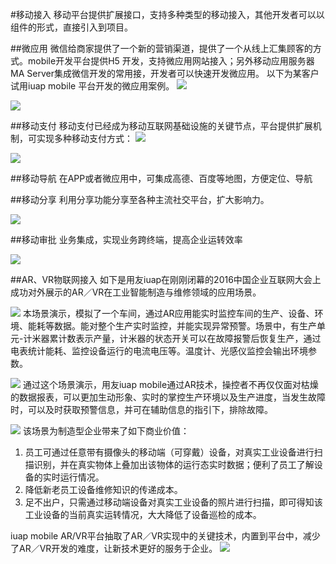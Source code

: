 #移动接入
移动平台提供扩展接口，支持多种类型的移动接入，其他开发者可以以组件的形式，直接引入到项目。

##微应用
微信给商家提供了一个新的营销渠道，提供了一个从线上汇集顾客的方式。mobile开发平台提供H5 开发，支持微应用网站接入；另外移动应用服务器MA Server集成微信开发的常用接，开发者可以快速开发微应用。
以下为某客户试用iuap mobile 平台开发的微应用案例。
![](40.png)

![](43.png)

##移动支付
移动支付已经成为移动互联网基础设施的关键节点，平台提供扩展机制，可实现多种移动支付方式：
![](1.png)

![](2.png)

##移动导航
在APP或者微应用中，可集成高德、百度等地图，方便定位、导航

##移动分享
利用分享功能分享至各种主流社交平台，扩大影响力。

![](3.png)

##移动审批
业务集成，实现业务跨终端，提高企业运转效率

![](4.png)

##AR、VR物联网接入
如下是用友iuap在刚刚闭幕的2016中国企业互联网大会上成功对外展示的AR／VR在工业智能制造与维修领域的应用场景。

![](6.jpg)
本场景演示，模拟了一个车间，通过AR应用能实时监控车间的生产、设备、环境、能耗等数据。能对整个生产实时监控，并能实现异常预警。场景中，有生产单元-计米器累计数表示产量，计米器的状态开关可以在故障报警后恢复生产，通过电表统计能耗、监控设备运行的电流电压等。温度计、光感仪监控会输出环境参数。

![](7.jpg)
通过这个场景演示，用友iuap mobile通过AR技术，操控者不再仅仅面对枯燥的数据报表，可以更加生动形象、实时的掌控生产环境以及生产进度，当发生故障时，可以及时获取预警信息，并可在辅助信息的指引下，排除故障。

![](8.jpg)
该场景为制造型企业带来了如下商业价值：
1.	员工可通过任意带有摄像头的移动端（可穿戴）设备，对真实工业设备进行扫描识别，并在真实物体上叠加出该物体的运行态实时数据；便利了员工了解设备的实时运行情况。
2.	降低新老员工设备维修知识的传递成本。
3.	足不出户，只需通过移动端设备对真实工业设备的照片进行扫描，即可得知该工业设备的当前真实运转情况，大大降低了设备巡检的成本。

iuap mobile AR/VR平台抽取了AR／VR实现中的关键技术，内置到平台中，减少了AR／VR开发的难度，让新技术更好的服务于企业。
![](9.jpg)
